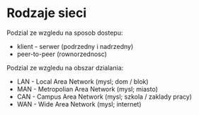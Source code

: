 # Rodzaje sieci

Podzial ze wzgledu na sposob dostepu:
- klient - serwer (podrzedny i nadrzedny)
- peer-to-peer (rownorzednosc)

Podzial ze wzgledu na obszar dzialania:
- LAN - Local Area Network (mysl; dom / blok)
- MAN - Metropolian Area Network (mysl; miasto)
- CAN - Campus Area Network (mysl; szkola / zaklady pracy)
- WAN - Wide Area Network (mysl; internet)
